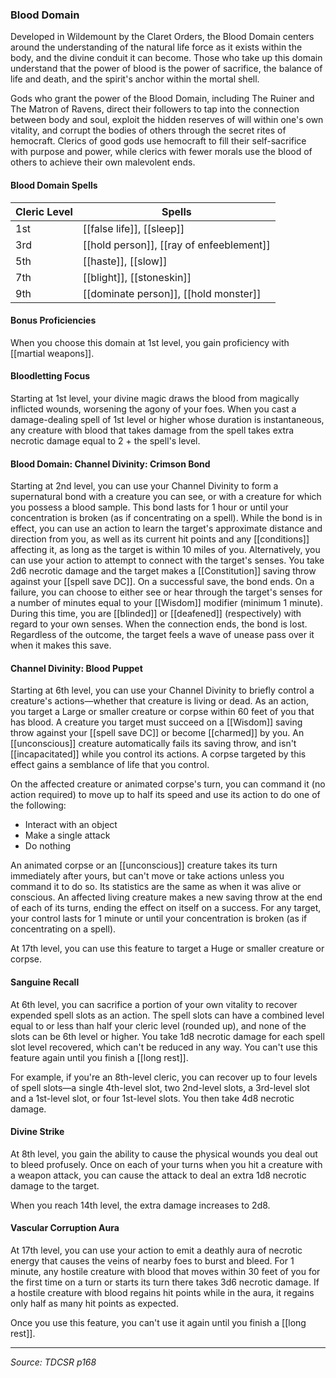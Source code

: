 ### Blood Domain

Developed in Wildemount by the Claret Orders, the Blood Domain centers around the understanding of the natural life force as it exists within the body, and the divine conduit it can become. Those who take up this domain understand that the power of blood is the power of sacrifice, the balance of life and death, and the spirit's anchor within the mortal shell.

Gods who grant the power of the Blood Domain, including The Ruiner and The Matron of Ravens, direct their followers to tap into the connection between body and soul, exploit the hidden reserves of will within one's own vitality, and corrupt the bodies of others through the secret rites of hemocraft. Clerics of good gods use hemocraft to fill their self-sacrifice with purpose and power, while clerics with fewer morals use the blood of others to achieve their own malevolent ends.

#### Blood Domain Spells
| Cleric Level | Spells                           |
| ------------ | -------------------------------- |
| 1st          | [[false life]], [[sleep]]                |
| 3rd          | [[hold person]], [[ray of enfeeblement]] |
| 5th          | [[haste]], [[slow]]                      |
| 7th          | [[blight]], [[stoneskin]]                |
| 9th          | [[dominate person]], [[hold monster]]    |

#### Bonus Proficiencies
When you choose this domain at 1st level, you gain proficiency with [[martial weapons]].

#### Bloodletting Focus

Starting at 1st level, your divine magic draws the blood from magically inflicted wounds, worsening the agony of your foes. When you cast a damage-dealing spell of 1st level or higher whose duration is instantaneous, any creature with blood that takes damage from the spell takes extra necrotic damage equal to 2 + the spell's level.

#### Blood Domain: Channel Divinity: Crimson Bond

Starting at 2nd level, you can use your Channel Divinity to form a supernatural bond with a creature you can see, or with a creature for which you possess a blood sample. This bond lasts for 1 hour or until your concentration is broken (as if concentrating on a spell).
While the bond is in effect, you can use an action to learn the target's approximate distance and direction from you, as well as its current hit points and any [[conditions]] affecting it, as long as the target is within 10 miles of you. Alternatively, you can use your action to attempt to connect with the target's senses. You take 2d6 necrotic damage and the target makes a [[Constitution]] saving throw against your [[spell save DC]]. On a successful save, the bond ends. On a failure, you can choose to either see or hear through the target's senses for a number of minutes equal to your [[Wisdom]] modifier (minimum 1 minute). During this time, you are [[blinded]] or [[deafened]] (respectively) with regard to your own senses. When the connection ends, the bond is lost.
Regardless of the outcome, the target feels a wave of unease pass over it when it makes this save.

#### Channel Divinity: Blood Puppet
Starting at 6th level, you can use your Channel Divinity to briefly control a creature's actions—whether that creature is living or dead. As an action, you target a Large or smaller creature or corpse within 60 feet of you that has blood. A creature you target must succeed on a [[Wisdom]] saving throw against your [[spell save DC]] or become [[charmed]] by you. An [[unconscious]] creature automatically fails its saving throw, and isn't [[incapacitated]] while you control its actions. A corpse targeted by this effect gains a semblance of life that you control.

On the affected creature or animated corpse's turn, you can command it (no action required) to move up to half its speed and use its action to do one of the following:
- Interact with an object
- Make a single attack
- Do nothing

An animated corpse or an [[unconscious]] creature takes its turn immediately after yours, but can't move or take actions unless you command it to do so. Its statistics are the same as when it was alive or conscious.
An affected living creature makes a new saving throw at the end of each of its turns, ending the effect on itself on a success. For any target, your control lasts for 1 minute or until your concentration is broken (as if concentrating on a spell).

At 17th level, you can use this feature to target a Huge or smaller creature or corpse.

#### Sanguine Recall

At 6th level, you can sacrifice a portion of your own vitality to recover expended spell slots as an action. The spell slots can have a combined level equal to or less than half your cleric level (rounded up), and none of the slots can be 6th level or higher. You take 1d8 necrotic damage for each spell slot level recovered, which can't be reduced in any way. You can't use this feature again until you finish a [[long rest]].

For example, if you're an 8th-level cleric, you can recover up to four levels of spell slots—a single 4th-level slot, two 2nd-level slots, a 3rd-level slot and a 1st-level slot, or four 1st-level slots. You then take 4d8 necrotic damage.

#### Divine Strike

At 8th level, you gain the ability to cause the physical wounds you deal out to bleed profusely. Once on each of your turns when you hit a creature with a weapon attack, you can cause the attack to deal an extra 1d8 necrotic damage to the target.

When you reach 14th level, the extra damage increases to 2d8.

#### Vascular Corruption Aura

At 17th level, you can use your action to emit a deathly aura of necrotic energy that causes the veins of nearby foes to burst and bleed. For 1 minute, any hostile creature with blood that moves within 30 feet of you for the first time on a turn or starts its turn there takes 3d6 necrotic damage. If a hostile creature with blood regains hit points while in the aura, it regains only half as many hit points as expected.

Once you use this feature, you can't use it again until you finish a [[long rest]].

---

*Source: TDCSR p168*